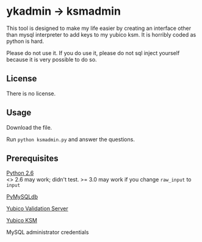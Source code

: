 ykadmin -> ksmadmin
=======

This tool is designed to make my life easier by creating an interface other than mysql interpreter 
to add keys to my yubico ksm. It is horribly coded as python is hard. 

Please do not use it. If you do use it, please
do not sql inject yourself because it is very possible to do so. 


License
---

There is no license.

Usage
---

Download the file. 

Run `python ksmadmin.py` and answer the questions.

Prerequisites
---

[Python 2.6](http://www.python.org/download/releases/2.6/)   
<> 2.6 may work; didn't test. >= 3.0 may work if you change `raw_input` to `input`

[PyMySQLdb](http://mysql-python.sourceforge.net/MySQLdb.html)

[Yubico Validation Server](https://github.com/Yubico/yubikey-val)

[Yubico KSM](https://github.com/Yubico/yubikey-ksm)

MySQL administrator credentials
